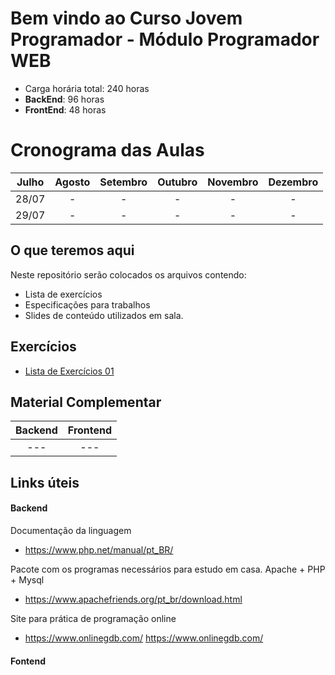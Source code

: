 # Bem vindo ao Curso   Jovem Programador - Módulo Programador WEB  

* Carga horária total: 240 horas
* **BackEnd**: 96 horas
* **FrontEnd**: 48 horas 

# Cronograma das Aulas

| Julho |  Agosto | Setembro | Outubro | Novembro | Dezembro |
| :---: | :---: | :---: | :---: | :---: | :---: |
| 28/07 | - | - | - | - | - |
| 29/07 | - | - | - | - | - |




## O que teremos aqui

Neste repositório serão colocados os arquivos contendo:
- Lista de exercícios 
- Especificações para trabalhos
- Slides de conteúdo utilizados em sala.

## Exercícios

- [Lista de Exercícios 01](https://github.com/kohlerricardo/ProgramadorWebSenac/blob/main/Exerc%C3%ADcios.md)

## Material Complementar
| Backend | Frontend |
|:---:|:---:|
|---|---|

## Links úteis
#### Backend
Documentação da linguagem
- https://www.php.net/manual/pt_BR/

Pacote com os programas necessários para estudo em casa. Apache + PHP + Mysql
- https://www.apachefriends.org/pt_br/download.html

Site para prática de programação online
- https://www.onlinegdb.com/ https://www.onlinegdb.com/

#### Fontend
